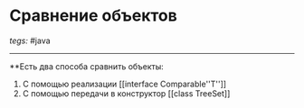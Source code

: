 # Сравнение объектов
*tegs:* #java 

---
**Есть два способа сравнить объекты:
1. С помощью реализации [[interface Comparable''T'']]
2. С помощью передачи в конструктор [[class TreeSet]]  